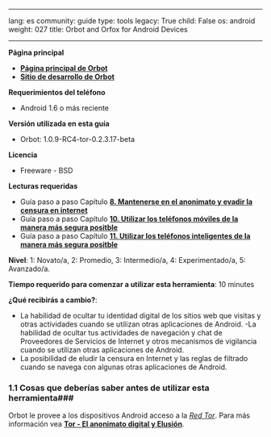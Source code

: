 

---

lang: es
community: guide
type: tools
legacy: True
child: False
os: android
weight: 027
title: Orbot and Orfox for Android Devices

---

**Página principal**

- [**Página principal de Orbot**](http://guardianproject.info/apps/orbot/)
- [**Sitio de desarrollo de Orbot**](http://guardianproject.info/apps/orbot/)

**Requerimientos del teléfono**

- Android 1.6 o más reciente

**Versión utilizada en esta guía**

- Orbot: 1.0.9-RC4-tor-0.2.3.17-beta

**Licencia** 

- Freeware - BSD

**Lecturas requeridas**

- Guía paso a paso Capítulo [**8. Mantenerse en el anonimato y evadir la censura en internet**](/capitulor-8)
- Guía paso a paso Capítulo [**10. Utilizar los teléfonos móviles de la manera más segura positble**](/capitulo-10)
- Guía paso a paso Capítulo [**11. Utilizar los teléfonos inteligentes de la manera más segura positble**](/capitulo-11)

**Nivel**: 1: Novato/a, 2: Promedio, 3: Intermedio/a, 4: Experimentado/a, 5: Avanzado/a.

**Tiempo requerido para comenzar a utilizar esta herramienta**: 10 minutes 

**¿Qué recibirás a cambio?**: 

- La habilidad de ocultar tu identidad digital de los sitios web que visitas y otras actividades cuando se utilizan otras aplicaciones de Android.
-La habilidad de ocultar tus actividades de navegación y chat de Proveedores de Servicios de Internet y otros mecanismos de vigilancia cuando se utilizan otras aplicaciones de Android.
- La posibilidad de eludir la censura en Internet y las reglas de filtrado cuando se navega con algunas otras aplicaciones de Android.

### 1.1 Cosas que deberías saber antes de utilizar esta herramienta###

Orbot le provee a los dispositivos Android acceso a la [*Red Tor*](/en/glossary#Tor). Para más información vea [**Tor - El anonimato digital y Elusión**](/tor_principal).

